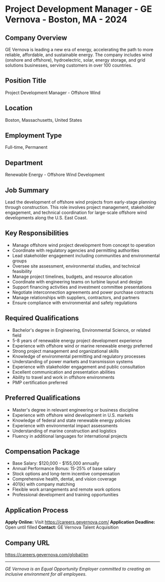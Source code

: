 # Project Development Manager - GE Vernova - Boston, MA - 2024

## Company Overview
GE Vernova is leading a new era of energy, accelerating the path to more reliable, affordable, and sustainable energy. The company includes wind (onshore and offshore), hydroelectric, solar, energy storage, and grid solutions businesses, serving customers in over 100 countries.

## Position Title
Project Development Manager - Offshore Wind

## Location
Boston, Massachusetts, United States

## Employment Type
Full-time, Permanent

## Department
Renewable Energy - Offshore Wind Development

## Job Summary
Lead the development of offshore wind projects from early-stage planning through construction. This role involves project management, stakeholder engagement, and technical coordination for large-scale offshore wind developments along the U.S. East Coast.

## Key Responsibilities
- Manage offshore wind project development from concept to operation
- Coordinate with regulatory agencies and permitting authorities
- Lead stakeholder engagement including communities and environmental groups
- Oversee site assessment, environmental studies, and technical feasibility
- Manage project timelines, budgets, and resource allocation
- Coordinate with engineering teams on turbine layout and design
- Support financing activities and investment committee presentations
- Negotiate interconnection agreements and power purchase contracts
- Manage relationships with suppliers, contractors, and partners
- Ensure compliance with environmental and safety regulations

## Required Qualifications
- Bachelor's degree in Engineering, Environmental Science, or related field
- 5-8 years of renewable energy project development experience
- Experience with offshore wind or marine renewable energy preferred
- Strong project management and organizational skills
- Knowledge of environmental permitting and regulatory processes
- Understanding of power markets and transmission systems
- Experience with stakeholder engagement and public consultation
- Excellent communication and presentation abilities
- Ability to travel and work in offshore environments
- PMP certification preferred

## Preferred Qualifications
- Master's degree in relevant engineering or business discipline
- Experience with offshore wind development in U.S. markets
- Knowledge of federal and state renewable energy policies
- Experience with environmental impact assessments
- Understanding of marine construction and logistics
- Fluency in additional languages for international projects

## Compensation Package
- Base Salary: $120,000 - $155,000 annually
- Annual Performance Bonus: 15-25% of base salary
- Stock options and long-term incentive compensation
- Comprehensive health, dental, and vision coverage
- 401(k) with company matching
- Flexible work arrangements and remote work options
- Professional development and training opportunities

## Application Process
**Apply Online:** Visit https://careers.gevernova.com/
**Application Deadline:** Open until filled
**Contact:** GE Vernova Talent Acquisition

## Company URL
https://careers.gevernova.com/global/en

---
*GE Vernova is an Equal Opportunity Employer committed to creating an inclusive environment for all employees.*